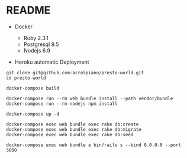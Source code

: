 # README

- Docker
  - Ruby 2.3.1
  - Postgresql 9.5
  - Nodejs 6.9

- Heroku automatic Deployment

```
git clone git@github.com:acro5piano/presto-world.git
cd presto-world

docker-compose build

docker-compose run --rm web bundle install --path vendor/bundle
docker-compose run --rm nodejs npm install

docker-compose up -d

docker-compose exec web bundle exec rake db:create
docker-compose exec web bundle exec rake db:migrate
docker-compose exec web bundle exec rake db:seed

docker-compose exec web bundle e bin/rails s --bind 0.0.0.0 --port 3000
```
